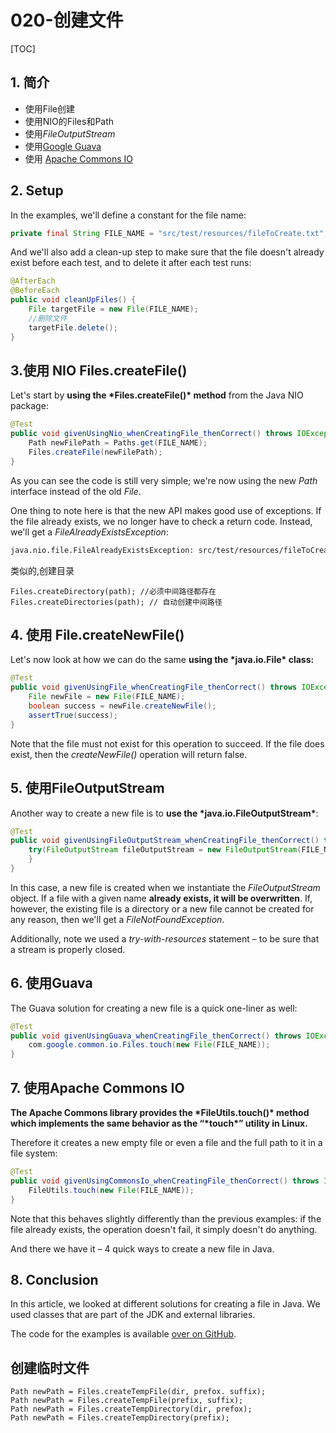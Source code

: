 # 020-创建文件

[TOC]

## 1. 简介

- 使用File创建
- 使用NIO的Files和Path
- 使用*FileOutputStream* 
- 使用[Google Guava](https://github.com/google/guava)
- 使用 [Apache Commons IO](https://commons.apache.org/proper/commons-io/)

## 2. Setup

In the examples, we'll define a constant for the file name:

```java
private final String FILE_NAME = "src/test/resources/fileToCreate.txt";
```

And we'll also add a clean-up step to make sure that the file doesn't already exist before each test, and to delete it after each test runs:

```java
@AfterEach
@BeforeEach
public void cleanUpFiles() {
    File targetFile = new File(FILE_NAME);
  	//删除文件
    targetFile.delete();
}
```

## 3.使用 NIO Files.createFile()

Let's start by **using the \*Files.createFile()\* method** from the Java NIO package:

```java
@Test
public void givenUsingNio_whenCreatingFile_thenCorrect() throws IOException {
    Path newFilePath = Paths.get(FILE_NAME);
    Files.createFile(newFilePath);
}
```

As you can see the code is still very simple; we're now using the new *Path* interface instead of the old *File*.

One thing to note here is that the new API makes good use of exceptions. If the file already exists, we no longer have to check a return code. Instead, we'll get a *FileAlreadyExistsException*:

```bash
java.nio.file.FileAlreadyExistsException: src/test/resources/fileToCreate.txt at sun.n.f.WindowsException.translateToIOException(WindowsException.java:81)
```

类似的,创建目录

```
Files.createDirectory(path); //必须中间路径都存在
Files.createDirectories(path); // 自动创建中间路径
```

## **4.** 使用 File.createNewFile()

Let's now look at how we can do the same **using the \*java.io.File\* class:**

```java
@Test
public void givenUsingFile_whenCreatingFile_thenCorrect() throws IOException {
    File newFile = new File(FILE_NAME);
    boolean success = newFile.createNewFile();
    assertTrue(success);
}
```

Note that the file must not exist for this operation to succeed. If the file does exist, then the *createNewFile()* operation will return false.

## 5. 使用FileOutputStream

Another way to create a new file is to **use the \*java.io.FileOutputStream\***:

```java
@Test
public void givenUsingFileOutputStream_whenCreatingFile_thenCorrect() throws IOException {
    try(FileOutputStream fileOutputStream = new FileOutputStream(FILE_NAME)){
    }
}
```

In this case, a new file is created when we instantiate the *FileOutputStream* object. If a file with a given name **already exists, it will be overwritten**. If, however, the existing file is a directory or a new file cannot be created for any reason, then we'll get a *FileNotFoundException*.

Additionally, note we used a *try-with-resources* statement – to be sure that a stream is properly closed.

## **6. 使用Guava**

The Guava solution for creating a new file is a quick one-liner as well:

```java
@Test
public void givenUsingGuava_whenCreatingFile_thenCorrect() throws IOException {
    com.google.common.io.Files.touch(new File(FILE_NAME));
}
```

## **7. 使用Apache Commons IO**

**The Apache Commons library provides the \*FileUtils.touch()\* method which implements the same behavior as the “\*touch\*” utility in Linux.**

Therefore it creates a new empty file or even a file and the full path to it in a file system:

```java
@Test
public void givenUsingCommonsIo_whenCreatingFile_thenCorrect() throws IOException {
    FileUtils.touch(new File(FILE_NAME));
}
```

Note that this behaves slightly differently than the previous examples: if the file already exists, the operation doesn't fail, it simply doesn't do anything.

And there we have it – 4 quick ways to create a new file in Java.

## **8. Conclusion**

In this article, we looked at different solutions for creating a file in Java. We used classes that are part of the JDK and external libraries.

The code for the examples is available [over on GitHub](https://github.com/eugenp/tutorials/tree/master/core-java-modules/core-java-io-3).

## 创建临时文件

```
Path newPath = Files.createTempFile(dir, prefox. suffix);
Path newPath = Files.createTempFile(prefix, suffix);
Path newPath = Files.createTempDirectory(dir, prefox);
Path newPath = Files.createTempDirectory(prefix);
```

